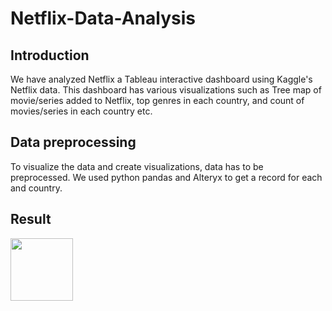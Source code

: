 # Netflix-Data-Analysis

## Introduction

We have analyzed Netflix a Tableau interactive dashboard using Kaggle's Netflix data. This dashboard has various visualizations such as Tree map of movie/series added to Netflix, top genres in each country, and count of movies/series in each country etc. 

## Data preprocessing

To visualize the data and create visualizations, data has to be preprocessed. We used python pandas and Alteryx to get a record for each and country. 

## Result

<img src="![WhatsApp Image 2022-07-13 at 12 02 00 AM](https://user-images.githubusercontent.com/56516689/178848096-0c8be27e-b749-487e-a194-6e631cae9d6d.jpeg)" width="100" height="100">
